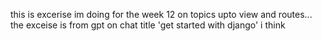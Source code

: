 this is excerise im doing for the week 12 on topics upto view and routes... the exceise is from gpt on chat title 'get started with django' i think 
